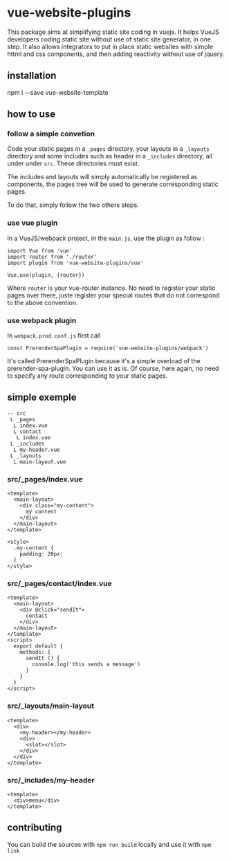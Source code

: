 # vue-website-plugins

This package aims at simplifying static site coding in vuejs. It helps VueJS developers coding static site without use of static site generator, in one step. It also allows integrators to put in place static websites with simple httml and css components, and then adding reactivity without use of jquery.

## installation

npm i --save vue-website-template

## how to use

### follow a simple convetion

Code your static pages in a `_pages` directory, your layouts in a `_layouts` directory and some includes such as header in a `_includes` directory, all under under `src`. These directories must exist.

The includes and layouts will simply automatically be registered as components, the pages tree will be used to generate corresponding static pages.

To do that, simply follow the two others steps.

### use vue plugin

In a VueJS/webpack project, in the `main.js`, use the plugin as follow :

```
import Vue from 'vue'
import router from './router'
import plugin from 'vue-website-plugins/vue'

Vue.use(plugin, {router})
```
Where `router` is your vue-router instance. No need to register your static pages over there, juste register your special routes that do not correspond to the above convention.

### use webpack plugin

In `webpack.prod.conf.js` first call 

```
const PrerenderSpaPlugin = require('vue-website-plugins/webpack')
```

It's called PrerenderSpaPlugin because it's a simple overload of the prerender-spa-plugin. You can use it as is. Of course, here again, no need to specify any route corresponding to your static pages.

## simple exemple

```
-- src
 L _pages
  L index.vue
  L contact
   L index.vue
 L _includes
  L my-header.vue
 L _layouts
  L main-layout.vue
```

### src/_pages/index.vue

```
<template>
  <main-layout>
    <div class="my-content">
      my content
    </div>
  </main-layout>
</template>

<style>
  .my-content {
    padding: 20px;
  }
</style>

```

### src/_pages/contact/index.vue

```
<template>
  <main-layout>
    <div @click="sendIt">
      contact
    </div>
  </main-layout>
</template>
<script>
  export default {
    methods: {
      sendIt () {
        console.log('this sends a message')
      }
    }
  }
</script>

```

### src/_layouts/main-layout

```
<template>
  <div>
    <my-header></my-header>
    <div>
      <slot></slot>
    </div>
  </div>
</template>
```

### src/_includes/my-header

```
<template>
  <div>menu</div>
</template>
```

## contributing

You can build the sources with `npm run build` locally and use it with `npm link`

